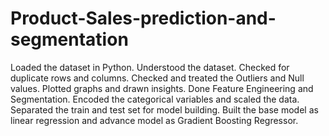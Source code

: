 # Product-Sales-prediction-and-segmentation

Loaded the dataset in Python. Understood the dataset. Checked for duplicate rows and columns. Checked and treated the Outliers and Null values. Plotted graphs and drawn insights. Done Feature Engineering and Segmentation. Encoded the categorical variables and scaled the data. Separated the train and test set for model building. Built the base model as linear regression and advance model as Gradient Boosting Regressor.
